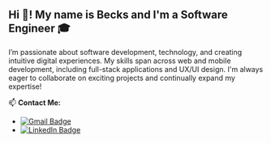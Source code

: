 ## Hi 👋! My name is Becks and I'm a Software Engineer 🎓

I’m passionate about software development, technology, and creating intuitive digital experiences. My skills span across web and mobile development, including full-stack applications and UX/UI design. I'm always eager to collaborate on exciting projects and continually expand my expertise!

📫 **Contact Me:**
- [![Gmail Badge](https://img.shields.io/badge/Gmail-red?style=for-the-badge&logo=gmail&logoColor=white)](mailto:your-email@gmail.com)
- [![LinkedIn Badge](https://img.shields.io/badge/LinkedIn-blue?style=for-the-badge&logo=linkedin&logoColor=white)](https://linkedin.com/in/becks-chomoev)

